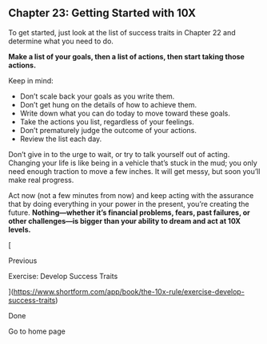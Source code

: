 ## Chapter 23: Getting Started with 10X

To get started, just look at the list of success traits in Chapter 22 and determine what you need to do.

**Make a list of your goals, then a list of actions, then start taking those actions.**

Keep in mind:

- Don’t scale back your goals as you write them.
- Don’t get hung on the details of how to achieve them.
- Write down what you can do today to move toward these goals.
- Take the actions you list, regardless of your feelings.
- Don’t prematurely judge the outcome of your actions.
- Review the list each day.

Don’t give in to the urge to wait, or try to talk yourself out of acting. Changing your life is like being in a vehicle that’s stuck in the mud; you only need enough traction to move a few inches. It will get messy, but soon you’ll make real progress.

Act now (not a few minutes from now) and keep acting with the assurance that by doing everything in your power in the present, you’re creating the future. **Nothing—whether it’s financial problems, fears, past failures, or other challenges—is bigger than your ability to dream and act at 10X levels.**

[

Previous

Exercise: Develop Success Traits

](https://www.shortform.com/app/book/the-10x-rule/exercise-develop-success-traits)

Done

Go to home page